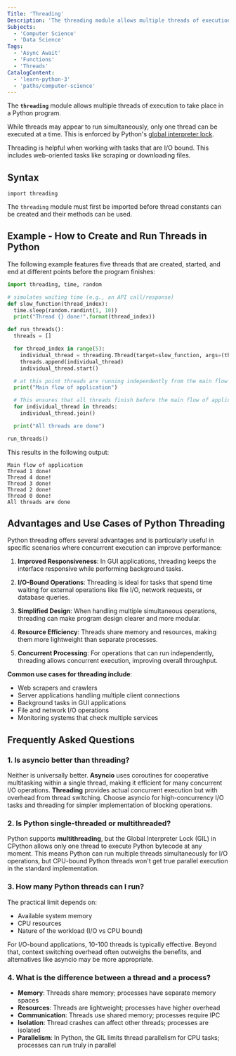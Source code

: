 ```yaml
---
Title: 'Threading'
Description: 'The threading module allows multiple threads of execution to take place in a Python program.'
Subjects:
  - 'Computer Science'
  - 'Data Science'
Tags:
  - 'Async Await'
  - 'Functions'
  - 'Threads'
CatalogContent:
  - 'learn-python-3'
  - 'paths/computer-science'
---
```


The **`threading`** module allows multiple threads of execution to take place in a Python program.

While threads may appear to run simultaneously, only one thread can be executed at a time. This is enforced by Python's [global interpreter lock](https://docs.python.org/3/glossary.html#term-global-interpreter-lock).

Threading is helpful when working with tasks that are I/O bound. This includes web-oriented tasks like scraping or downloading files.

## Syntax

```pseudo
import threading
```

The `threading` module must first be imported before thread constants can be created and their methods can be used.

## Example - How to Create and Run Threads in Python

The following example features five threads that are created, started, and end at different points before the program finishes:

```py
import threading, time, random

# simulates waiting time (e.g., an API call/response)
def slow_function(thread_index):
  time.sleep(random.randint(1, 10))
  print("Thread {} done!".format(thread_index))

def run_threads():
  threads = []

  for thread_index in range(5):
    individual_thread = threading.Thread(target=slow_function, args=(thread_index,))
    threads.append(individual_thread)
    individual_thread.start()

  # at this point threads are running independently from the main flow of application and each other
  print("Main flow of application")

  # This ensures that all threads finish before the main flow of application continues
  for individual_thread in threads:
    individual_thread.join()

  print("All threads are done")

run_threads()
```

This results in the following output:

```shell
Main flow of application
Thread 1 done!
Thread 4 done!
Thread 3 done!
Thread 2 done!
Thread 0 done!
All threads are done
```

## Advantages and Use Cases of Python Threading

Python threading offers several advantages and is particularly useful in specific scenarios where concurrent execution can improve performance:

1. **Improved Responsiveness**: In GUI applications, threading keeps the interface responsive while performing background tasks.

2. **I/O-Bound Operations**: Threading is ideal for tasks that spend time waiting for external operations like file I/O, network requests, or database queries.

3. **Simplified Design**: When handling multiple simultaneous operations, threading can make program design clearer and more modular.

4. **Resource Efficiency**: Threads share memory and resources, making them more lightweight than separate processes.

5. **Concurrent Processing**: For operations that can run independently, threading allows concurrent execution, improving overall throughput.

**Common use cases for threading include**:

- Web scrapers and crawlers
- Server applications handling multiple client connections
- Background tasks in GUI applications
- File and network I/O operations
- Monitoring systems that check multiple services

## Frequently Asked Questions

### 1. Is asyncio better than threading?

Neither is universally better. **Asyncio** uses coroutines for cooperative multitasking within a single thread, making it efficient for many concurrent I/O operations. **Threading** provides actual concurrent execution but with overhead from thread switching. Choose asyncio for high-concurrency I/O tasks and threading for simpler implementation of blocking operations.

### 2. Is Python single-threaded or multithreaded?

Python supports **multithreading**, but the Global Interpreter Lock (GIL) in CPython allows only one thread to execute Python bytecode at any moment. This means Python can run multiple threads simultaneously for I/O operations, but CPU-bound Python threads won't get true parallel execution in the standard implementation.

### 3. How many Python threads can I run?

The practical limit depends on:
- Available system memory
- CPU resources
- Nature of the workload (I/O vs CPU bound)

For I/O-bound applications, 10-100 threads is typically effective. Beyond that, context switching overhead often outweighs the benefits, and alternatives like asyncio may be more appropriate.

### 4. What is the difference between a thread and a process?

- **Memory**: Threads share memory; processes have separate memory spaces
- **Resources**: Threads are lightweight; processes have higher overhead
- **Communication**: Threads use shared memory; processes require IPC
- **Isolation**: Thread crashes can affect other threads; processes are isolated
- **Parallelism**: In Python, the GIL limits thread parallelism for CPU tasks; processes can run truly in parallel
